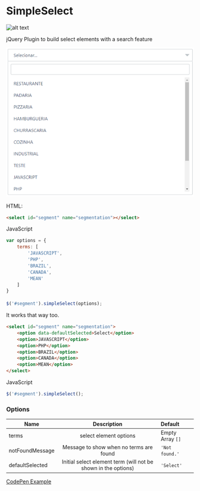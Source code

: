 # SimpleSelect

![alt text](https://img.shields.io/badge/size-2kb-green.svg "2kb")

jQuery Plugin to build select elements with a search feature

![alt text](./doc/example.png "SimpleSelect Component")

HTML:
~~~html
<select id="segment" name="segmentation"></select>
~~~

JavaScript
~~~javascript
var options = {
    terms: [
        'JAVASCRIPT',
        'PHP',
        'BRAZIL',
        'CANADA',
        'MEAN'
    ]
}

$('#segment').simpleSelect(options);
~~~

It works that way too.

~~~html
<select id="segment" name="segmentation">
    <option data-defaultSelected>Select</option> 
    <option>JAVASCRIPT</option>
    <option>PHP</option>
    <option>BRAZIL</option>
    <option>CANADA</option>
    <option>MEAN</option>
</select>
~~~

JavaScript
~~~javascript
$('#segment').simpleSelect();
~~~



### Options

| Name              | Description                                                    | Default            |
| ----------------- |:--------------------------------------------------------------:|:-------------------|
| terms             | select element options                                         | Empty Array `[]`   |
| notFoundMessage   | Message to show when no terms are found                        | `'Not found.'`     |
| defaultSelected   | Initial select element term (will not be shown in the options) | `'Select'`         |

[CodePen Example](https://codepen.io/jeffersonRibeiro/pen/dmGeGJ)
